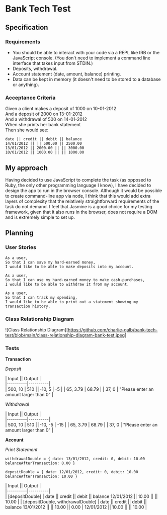 # Bank Tech Test  
  
## Specification  

### Requirements

- You should be able to interact with your code via a REPL like IRB or the JavaScript console. (You don't need to implement a command line interface that takes input from STDIN.)  
- Deposits, withdrawal.  
- Account statement (date, amount, balance) printing.  
- Data can be kept in memory (it doesn't need to be stored to a database or anything).  

### Acceptance Criteria  

Given a client makes a deposit of 1000 on 10-01-2012  
And a deposit of 2000 on 13-01-2012   
And a withdrawal of 500 on 14-01-2012  
When she prints her bank statement  
Then she would see:  
```
date || credit || debit || balance  
14/01/2012 || || 500.00 || 2500.00  
13/01/2012 || 2000.00 || || 3000.00  
10/01/2012 || 1000.00 || || 1000.00  
```  

## My approach   

Having decided to use JavaScript to complete the task (as opposed to Ruby, the only other programming language I know), I have decided to design the app to run in the browser console. Although it would be possible to create command-line app via node, I think that this would add extra layers of complexity that the relatively straightforward requirements of the task do not demand. I feel that Jasmine is a good choice for my testing framework, given that it also runs in the browser, does not require a DOM and is extremely simple to set up. 

## Planning  

### User Stories  

```
As a user,  
So that I can save my hard-earned money,  
I would like to be able to make deposits into my account.  
```

```
As a user,  
So that I can use my hard-earned money to make cash-purchases,  
I would like to be able to withdraw it from my account.  
```

```
As a user,  
So that I can track my spending,  
I would like to be able to print out a statement showing my transaction history.  
```

### Class Relationship Diagram  

![Class Relationship Diagram][https://github.com/charlie-galb/bank-tech-test/blob/main/class-relationship-diagram-bank-test.jpeg]

### Tests  

**Transaction**  

*Deposit*

| Input  || Output |  
|----------|----------|  
| 500, 10 | 510 |
|-10, 5 | -5 |
| 65, 3.79 | 68.79 |
| 37, 0 | "Please enter an amount larger than 0" |  

*Withdrawal*

| Input  || Output |  
|----------|----------|  
| 500, 10 | 510 |
|-10, -5 | -15 |
| 65, 3.79 | 68.79 |
| 37, 0 | "Please enter an amount larger than 0" |

**Account**  

*Print Statement*

`withdrawalDouble = {
    date: 13/01/2012,
    credit: 0,
    debit: 10.00
    balanceAfterTransaction: 0.00
}`  

`depositDouble = {
    date: 12/01/2012,
    credit: 0,
    debit: 10.00
    balanceAfterTransaction: 10.00
}`

| Input  || Output |  
|----------|----------|  
| [depositDouble] | date || credit || debit || balance
12/01/2012 || 10.00 || || 10.00 |
| [depositDouble, withdrawalDouble] | date || credit || debit || balance
13/01/2012 ||  || 10.00 || 0.00 |
12/01/2012 || 10.00 || || 10.00 |
